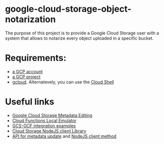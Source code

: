 # google-cloud-storage-object-notarization

The purpose of this project is to provide a Google Cloud Storage user with a system that allows to notarize every object uploaded in a specific bucket.

# Requirements:
- [a GCP account](https://cloud.google.com/free/)
- [a GCP project](https://cloud.google.com/resource-manager/docs/creating-managing-projects#creating_a_project)
- [gcloud](https://cloud.google.com/sdk/downloads). Alternatevely, you can use the [Cloud Shell](https://cloud.google.com/shell/docs/starting-cloud-shell)

# Useful links
- [Google Cloud Storage Metadata Editing](https://cloud.google.com/storage/docs/viewing-editing-metadata)
- [Cloud Functions Local Emulator](https://cloud.google.com/functions/docs/emulator)
- [GCS-GCF integration examples](https://cloud.google.com/functions/docs/tutorials/storage)
- [Cloud Storage NodeJS client Library](https://cloud.google.com/storage/docs/reference/libraries#client-libraries-install-nodejs)
- [API for metadata update](https://cloud.google.com/storage/docs/json_api/v1/objects/update) and [NodeJS client method](https://cloud.google.com/nodejs/docs/reference/storage/1.6.x/File#setMetadata)
